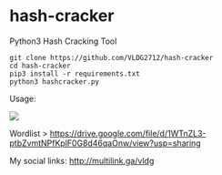 # hash-cracker
Python3 Hash Cracking Tool

```
git clone https://github.com/VLDG2712/hash-cracker
cd hash-cracker
pip3 install -r requirements.txt
python3 hashcracker.py
```

Usage:

<img src='https://i.imgur.com/DLBhCh1.gif'>

Wordlist > https://drive.google.com/file/d/1WTnZL3-ptbZvmtNPfKplF0G8d46qaOnw/view?usp=sharing


My social links: http://multilink.ga/vldg
